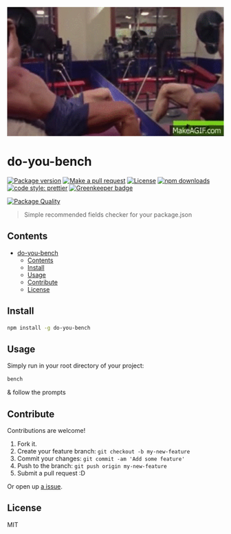 <div align="center">
	<img src="assets/arnold.gif" alt="Compression" height="300px">
</div>

# do-you-bench

[![Package version](https://img.shields.io/npm/v/do-you-bench.svg?style=flat-square)](https://npmjs.org/package/do-you-bench)
[![Make a pull request](https://img.shields.io/badge/PRs-welcome-brightgreen.svg?style=flat-square)](http://makeapullrequest.com)
[![License](https://img.shields.io/npm/l/do-you-bench.svg?style=flat-square)](https://github.com/pedreviljoen/do-you-bench/blob/master/LICENSE) 
[![npm downloads](https://img.shields.io/npm/dm/do-you-bench.svg?style=flat-square)](https://npmjs.org/package/do-you-bench)
[![code style: prettier](https://img.shields.io/badge/code_style-prettier-ff69b4.svg?style=flat-square)](https://github.com/prettier/prettier)
[![Greenkeeper badge](https://badges.greenkeeper.io/pedreviljoen/do-you-bench.svg)](https://greenkeeper.io/)

[![Package Quality](https://npm.packagequality.com/badge/do-you-bench.png)](https://packagequality.com/#?package=do-you-bench)

> Simple recommended fields checker for your package.json

## Contents

- [do-you-bench](#do-you-bench)
  - [Contents](#contents)
  - [Install](#install)
  - [Usage](#usage)
  - [Contribute](#contribute)
  - [License](#license)

## Install

```sh
npm install -g do-you-bench
```

## Usage

Simply run in your root directory of your project:

```sh
bench
```

& follow the prompts


## Contribute

Contributions are welcome!

1. Fork it.
2. Create your feature branch: `git checkout -b my-new-feature`
3. Commit your changes: `git commit -am 'Add some feature'`
4. Push to the branch: `git push origin my-new-feature`
5. Submit a pull request :D

Or open up [a issue](https://github.com/pedreviljoen/do-you-bench/issues).

## License

MIT